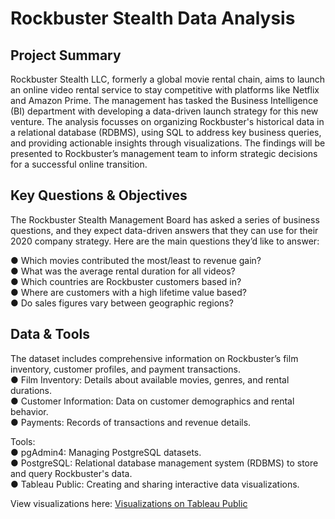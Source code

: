 <h1>Rockbuster Stealth Data Analysis</h1>
	<h2>Project Summary</h2>
Rockbuster Stealth LLC, formerly a global movie rental chain, aims to launch an online video rental service to stay competitive with platforms like Netflix and Amazon Prime. The management has tasked the Business Intelligence (BI) department with developing a data-driven launch strategy for this new venture. The analysis focusses on organizing Rockbuster's historical data in a relational database (RDBMS), using SQL to address key business queries, and providing actionable insights through visualizations. The findings will be presented to Rockbuster’s management team to inform strategic decisions for a successful online transition.
    <h2>Key Questions & Objectives</h2>
The Rockbuster Stealth Management Board has asked a series of business questions, and they expect data-driven answers that they can use for their 2020   company strategy. Here are the main questions they’d like to answer:   

● Which  movies  contributed  the  most/least  to  revenue  gain?     
● What  was  the  average  rental  duration  for  all  videos?   
● Which  countries  are  Rockbuster  customers  based  in?   
● Where  are  customers  with  a  high  lifetime  value  based?   
● Do  sales  figures  vary  between  geographic  regions?

  <h2>Data & Tools</h2>
  
The dataset includes comprehensive information on Rockbuster’s film inventory, customer profiles, and payment transactions.    
● Film Inventory: Details about available movies, genres, and rental durations.    
● Customer Information: Data on customer demographics and rental behavior.    
● Payments: Records of transactions and revenue details.    

Tools:   
● pgAdmin4: Managing PostgreSQL datasets.     
● PostgreSQL: Relational database management system (RDBMS) to store and query Rockbuster's data.     
● Tableau Public: Creating and sharing interactive data visualizations.    


View visualizations here: <a href="[https://www.google.com](https://public.tableau.com/views/RockbusterStealthDashboard_17309556288560/Storyboard?:language=en-US&publish=yes&:sid=&:redirect=auth&:display_count=n&:origin=viz_share_link)">Visualizations on Tableau Public</a>
